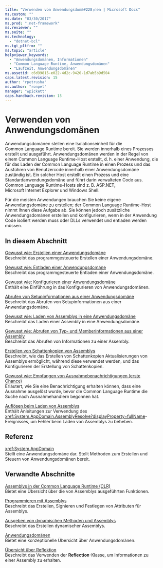 ```yaml
---
title: "Verwenden von Anwendungsdom&#228;nen | Microsoft Docs"
ms.custom: ""
ms.date: "03/30/2017"
ms.prod: ".net-framework"
ms.reviewer: ""
ms.suite: ""
ms.technology: 
  - "dotnet-bcl"
ms.tgt_pltfrm: ""
ms.topic: "article"
helpviewer_keywords: 
  - "Anwendungsdomänen, Informationen"
  - "Common Language Runtime, Anwendungsdomänen"
  - "Laufzeit, Anwendungsdomänen"
ms.assetid: c6d99815-e022-4d2c-9420-1d7ab5b9d504
caps.latest.revision: 15
author: "rpetrusha"
ms.author: "ronpet"
manager: "wpickett"
caps.handback.revision: 15
---
```

# Verwenden von Anwendungsdom&#228;nen
Anwendungsdomänen stellen eine Isolationseinheit für die Common Language Runtime bereit.  Sie werden innerhalb eines Prozesses erstellt und ausgeführt.  Anwendungsdomänen werden in der Regel von einem Common Language Runtime\-Host erstellt, d. h. einer Anwendung, die für das Laden der Common Language Runtime in einen Prozess und das Ausführen von Benutzercode innerhalb einer Anwendungsdomäne zuständig ist.  Ein solcher Host erstellt einen Prozess und eine Standardanwendungsdomäne und führt darin verwalteten Code aus.  Common Language Runtime\-Hosts sind z. B. ASP.NET, Microsoft Internet Explorer und Windows Shell.  
  
 Für die meisten Anwendungen brauchen Sie keine eigene Anwendungsdomäne zu erstellen; der Common Language Runtime\-Host nimmt Ihnen diese Aufgabe ab.  Sie können jedoch zusätzliche Anwendungsdomänen erstellen und konfigurieren, wenn in der Anwendung Code isoliert werden muss oder DLLs verwendet und entladen werden müssen.  
  
## In diesem Abschnitt  
 [Gewusst wie: Erstellen einer Anwendungsdomäne](../../../docs/framework/app-domains/how-to-create-an-application-domain.md)  
 Beschreibt das programmgesteuerte Erstellen einer Anwendungsdomäne.  
  
 [Gewusst wie: Entladen einer Anwendungsdomäne](../../../docs/framework/app-domains/how-to-unload-an-application-domain.md)  
 Beschreibt das programmgesteuerte Entladen einer Anwendungsdomäne.  
  
 [Gewusst wie: Konfigurieren einer Anwendungsdomäne](../../../docs/framework/app-domains/how-to-configure-an-application-domain.md)  
 Enthält eine Einführung in das Konfigurieren von Anwendungsdomänen.  
  
 [Abrufen von Setupinformationen aus einer Anwendungsdomäne](../../../docs/framework/app-domains/retrieve-setup-information.md)  
 Beschreibt das Abrufen von Setupinformationen aus einer Anwendungsdomäne.  
  
 [Gewusst wie: Laden von Assemblys in eine Anwendungsdomäne](../../../docs/framework/app-domains/how-to-load-assemblies-into-an-application-domain.md)  
 Beschreibt das Laden einer Assembly in eine Anwendungsdomäne.  
  
 [Gewusst wie: Abrufen von Typ\- und Memberinformationen aus einer Assembly](../../../docs/framework/app-domains/how-to-obtain-type-and-member-information-from-an-assembly.md)  
 Beschreibt das Abrufen von Informationen zu einer Assembly.  
  
 [Erstellen von Schattenkopien von Assemblys](../../../docs/framework/app-domains/shadow-copy-assemblies.md)  
 Beschreibt, wie das Erstellen von Schattenkopien Aktualisierungen von Assemblys ermöglicht, während diese verwendet werden, und das Konfigurieren der Erstellung von Schattenkopien.  
  
 [Gewusst wie: Empfangen von Ausnahmebenachrichtigungen \(erste Chance\)](../../../docs/framework/app-domains/how-to-receive-first-chance-exception-notifications.md)  
 Erläutert, wie Sie eine Benachrichtigung erhalten können, dass eine Ausnahme ausgelöst wurde, bevor die Common Language Runtime die Suche nach Ausnahmehandlern begonnen hat.  
  
 [Auflösen beim Laden von Assemblys](../../../docs/framework/app-domains/resolve-assembly-loads.md)  
 Enthält Anleitungen zur Verwendung des <xref:System.AppDomain.AssemblyResolve?displayProperty=fullName>\-Ereignisses, um Fehler beim Laden von Assemblys zu beheben.  
  
## Referenz  
 <xref:System.AppDomain>  
 Stellt eine Anwendungsdomäne dar.  Stellt Methoden zum Erstellen und Steuern von Anwendungsdomänen bereit.  
  
## Verwandte Abschnitte  
 [Assemblys in der Common Language Runtime \(CLR\)](../../../docs/framework/app-domains/assemblies-in-the-common-language-runtime.md)  
 Bietet eine Übersicht über die von Assemblys ausgeführten Funktionen.  
  
 [Programmieren mit Assemblys](../../../docs/framework/app-domains/programming-with-assemblies.md)  
 Beschreibt das Erstellen, Signieren und Festlegen von Attributen für Assemblys.  
  
 [Ausgeben von dynamischen Methoden und Assemblys](../../../docs/framework/reflection-and-codedom/emitting-dynamic-methods-and-assemblies.md)  
 Beschreibt das Erstellen dynamischer Assemblys.  
  
 [Anwendungsdomänen](../../../docs/framework/app-domains/application-domains.md)  
 Bietet eine konzeptionelle Übersicht über Anwendungsdomänen.  
  
 [Übersicht über Reflektion](../../../docs/framework/reflection-and-codedom/reflection.md)  
 Beschreibt das Verwenden der **Reflection**\-Klasse, um Informationen zu einer Assembly zu erhalten.